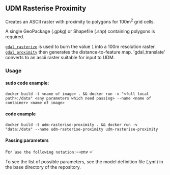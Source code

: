 ## UDM Rasterise Proximity

Creates an ASCII raster with proximity to polygons for 100m<sup>2</sup> grid cells.

A single GeoPackage (.gpkg) or Shapefile (.shp) containing polygons is required.

[`gdal_rasterize`](https://gdal.org/programs/gdal_rasterize.html) is used to burn the value `1` into a 100m resolution raster.
[`gdal_proximity`](https://gdal.org/programs/gdal_proximity.html) then generates the distance-to-feature map.
'gdal_translate' converts to an ascii raster suitable for input to UDM. 

### Usage
#### sudo code example:
`docker build -t <name of image> . && docker run -v "<full local path>:/data" <any parameters which need passing> --name <name of container> <name of image>`

#### code example
`docker build -t udm-rasterise-proximity . && docker run -v "data:/data" --name udm-rasterise-proximity udm-rasterise-proximity` 

#### Passing parameters
For '<any parameters which need passing>` use the following notation:
 `--env <parameter name>=<parameter value>`

To see the list of possible parameters, see the model definition file (.yml) in the base directory of the repository.

